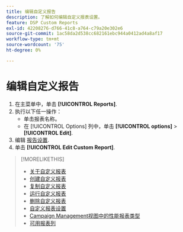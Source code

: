 ```yaml
---
title: 编辑自定义报告
description: 了解如何编辑自定义报表设置。
feature: DSP Custom Reports
exl-id: 42208276-d766-41c8-a764-c79a20e302e6
source-git-commit: 1ac58da2d538cc682161ebc944a0412ad4a8af17
workflow-type: tm+mt
source-wordcount: '75'
ht-degree: 0%

---
```


# 编辑自定义报告

1. 在主菜单中，单击 **[!UICONTROL Reports]**.
1. 执行以下任一操作：
   * 单击报表名称。
   * 在 [!UICONTROL Options] 列中，单击 **[!UICONTROL options]** > **[!UICONTROL Edit]**.
1. 编辑 [报告设置](/help/dsp/reports/report-settings.md).
1. 单击 **[!UICONTROL Edit Custom Report]**.

>[!MORELIKETHIS]
>
>* [关于自定义报表](/help/dsp/reports/report-about.md)
>* [创建自定义报表](/help/dsp/reports/report-create.md)
>* [复制自定义报表](/help/dsp/reports/report-copy.md)
>* [运行自定义报表](/help/dsp/reports/report-run-now.md)
>* [删除自定义报表](/help/dsp/reports/report-delete.md)
>* [自定义报表设置](/help/dsp/reports/report-settings.md)
>* [Campaign Management视图中的性能报表类型](/help/dsp/campaign-management/reports/campaign-reports-about.md)
>* [可用报表列](/help/dsp/reports/report-columns.md)
